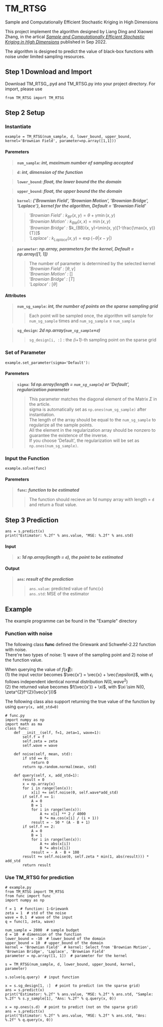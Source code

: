 # TM_RTSG
Sample and Computationally Efficient Stochastic Kriging in High Dimensions


This project implement the algorithm designed by Liang Ding and Xiaowei Zhang, in the artical [*Sample and Computationally Efficient Stochastic Kriging in High Dimensions*](https://doi.org/10.1287/opre.2022.2367) published in Sep 2022.

The algorithm is designed to predict the value of black-box functions with noise under limited sampling resources.

## Step 1 Download and Import
Download TM_RTSG_.pyd and TM_RTSG.py into your project directory. For import, please use 
```
from TM_RTSG import TM_RTSG
```
## Step 2 Setup
### Instantiate
```
example = TM_RTSG(num_sample, d, lower_bound, upper_bound, kernel='Brownian Field', parameter=np.array([1,1]))
```
#### Paremeters
>__`num_sample`: *int, maximum number of sampling accepted*__

>__`d`: *int, dimension of the function*__

>__`lower_bound`: *float, the lower bound the the domain*__

>__`upper_bound`: *float, the upper bound the the domain*__

>__`kernel`: *{'Brownian Field', 'Brownian Motion', 'Brownian Bridge', 'Laplace'}, kernel for the algorithm, Default = 'Brownian Field'*__
>>*'Brownian Field' :* $k_{BF}(x, y)=\theta+\gamma \min(x, y)$<br>
>>*'Brownian Motion' :* $k_{BM}(x, x)=\min(x, y)$ <br>
>>*'Brownian Bridge' :* $k_{BB}(x, y)=\min(x, y)[1-\frac{\max(x, y)}{T}]$ <br>
>>*'Laplace' :* $k_{Laplace}(x, y)=\exp(-\theta|x-y|)$<br>

>__`parameter`: *np.array, parameters for the kernel, Default = np.array([1, 1])*__
>>The number of parameter is determined by the selected kernel <br>
>>*'Brownian Field' :* $[\theta,  \gamma]$<br>
>>*'Brownian Motion' :* $[]$ <br>
>>*'Brownian Bridge' :* $[T]$ <br>
>>*'Laplace' :* $[\theta]$<br>

#### Attributes
>__`num_sg_sample`: *int, the number of points on the sparse sampling grid*__ <br>
>> Each point will be sampled once, the algorithm will sample for `num_sg_sample` times and `num_sg_sample` $\leq$ `num_sample` <br>

>__`sg_design`: *2d np.array(`num_sg_sample`*$\times$*`d`)*__ <br>
>>`sg_design[i, :]` : the *(i+1)*-th sampling point on the sparse grid

### Set of Parameter
```
example.set_parameter(sigma='Default'):
```
#### Paremeters
> __`sigma`: *1d np.array(length = `num_sg_sample`) or 'Default', regularization parameter*__
>> This parameter matches the diagonal element of the Matrix $\Sigma$ in the article. <br>
>> sigma is automatically set as `np.ones(num_sg_sample)` after instantiation. <br>
>> The length of the array should be equal to the `num_sg_sample` to regularize all the sample points. <br>
>> All the element in the regularization array should be nonzero to guarantee the existence of the inverse. <br>
>> If you choose 'Default', the regularization will be set as `np.ones(num_sg_sample)`. <br>

### Input the Function
```
example.solve(func)
```
#### Paremeters
> __`func`: *function to be estimated*__
>> The function should recieve an 1d numpy array with length = `d` and return a float value.

## Step 3 Prediction
```
ans = s.predict(x)
print("Estimator: %.2f" % ans.value, "MSE: %.2f" % ans.std)
```
#### Input
> __`x`: *1d np.array(length = `d`), the point to be estimated*__ <br>
#### Output
> __`ans`: *result of the prediction*__ <br>
>> `ans.value`: predicted value of func(`x`) <br>
>> `ans.std`: MSE of the estimator <br>

## Example
The example programme can be found in the "Example" directory
### Function with noise
The following class __func__ defined the Griewank and Schwefel-2.22 function with noise. <br>
There're two types of noise: 1) wave of the sampling point and 2) noise of the function value. <br>

When querying the value of $f(\vec{x})$: <br>
(1) the input vector becomes $\vec{x'} = \vec{x} + \vec{\epsilon}$, with $\epsilon_{i}$ follows independent identical normal distribution $N(0, wave^{2})$ <br>
(2) the returned value becomes $f(\vec{x'}) + \xi$, with $\xi \sim N(0, \zeta^{2}f^{2}(\vec{x'}))$ <br>

The following class also support returning the true value of the function by using `query(x, add_std=0)`
```
# func.py
import numpy as np
import math as ma
class func:
    def __init__(self, f=1, zeta=1, wave=1):
        self.f = f
        self.zeta = zeta
        self.wave = wave

    def noise(self, mean, std):
        if std == 0:
            return 0
        return np.random.normal(mean, std)

    def query(self, x, add_std=1):
        result = 0
        x = np.array(x)
        for i in range(len(x)):
            x[i] += self.noise(0, self.wave*add_std)
        if self.f == 1:
            A = 0
            B = 1
            for i in range(len(x)):
                A += x[i] ** 2 / 4000
                B *= ma.cos(x[i] / (i + 1))
            result = - 50 * (A - B + 1)
        if self.f == 2:
            A = 0
            B = 1
            for i in range(len(x)):
                A += abs(x[i])
                B *= abs(x[i])
            result = - A - B + 100
        result += self.noise(0, self.zeta * min(1, abs(result))) * add_std
        return result
```
### Use TM_RTSG for prediction
```
# example.py
from TM_RTSG import TM_RTSG
from func import func
import numpy as np

f = 1  # function: 1-Griewank
zeta = 1  # std of the noise
wave = 0.1  # wave of the input
q = func(1, zeta, wave)

num_sample = 2000  # sample budget
d = 10  # dimension of the function
lower_bound = -10  # lower_bound of the domain
upper_bound = 10  # upper_bound of the domain
kernel = 'Brownian Field'  # kernel: Select from 'Brownian Motion', 'Brownian Bridge', 'Laplace', 'Brownian Field'
parameter = np.array([1, 1])  # parameter for the kernel

s = TM_RTSG(num_sample, d, lower_bound, upper_bound, kernel, parameter)

s.solve(q.query)  # input function

x = s.sg_design[1, :]  # point to predict (on the sparse grid)
ans = s.predict(x)
print("Estimator: %.2f" % ans.value, "MSE: %.2f" % ans.std, "Sample: %.2f" % s.y_sample[1], "Ans: %.2f" % q.query(x, 0))

x = np.ones(s.d)  # point to predict (not on the sparse grid)
ans = s.predict(x)
print("Estimator: %.2f" % ans.value, "MSE: %.2f" % ans.std, "Ans: %.2f" % q.query(x, 0))
```




